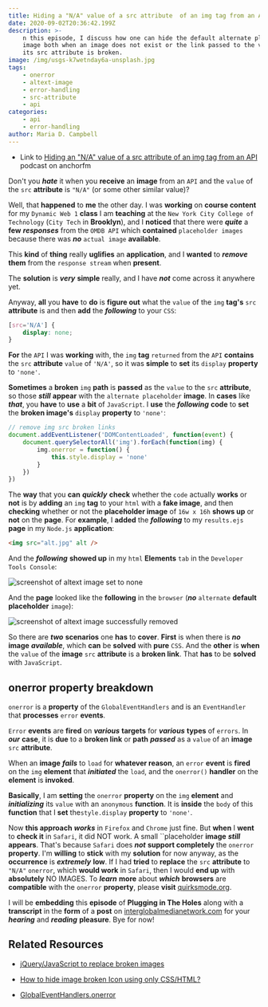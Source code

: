 ```yaml
---
title: Hiding a "N/A" value of a src attribute  of an img tag from an API
date: 2020-09-02T20:36:42.199Z
description: >-
    n this episode, I discuss how one can hide the default alternate placeholder
    image both when an image does not exist or the link passed to the value of
    its src attribute is broken.
image: /img/usgs-k7wetnday6a-unsplash.jpg
tags:
    - onerror
    - altext-image
    - error-handling
    - src-attribute
    - api
categories:
    - api
    - error-handling
author: Maria D. Campbell
---
```


-   Link to
    [Hiding an "N/A" value of a src attribute of an img tag from an API](https://anchor.fm/maria-campbell/episodes/Hiding-an-NA-value-of-a-src-attribute-of-an-img-tag-from-an-API-ej1g1i)
    podcast on anchorfm

Don't you **_hate_** it when you **receive** an **image** from an `API` and the
`value` of the `src` **attribute** is `"N/A"` (or some other similar value)?

Well, that **happened** to **me** the other day. I was **working** on **course
content** for my `Dynamic Web 1` **class** I am **teaching** at the
`New York City College of Technology` (`City Tech` in **Brooklyn**), and I
**noticed** that there were **_quite_** a **few** **_responses_** from the
`OMDB API` which **contained** `placeholder images` because there was **_no_**
`actual image` **available**.

This **kind** of **thing** really **uglifies** an **application**, and I
**wanted** to **_remove_** **them** from the `response stream` when **present**.

The **solution** is **_very_** **simple** really, and I have **_not_** come
across it anywhere yet.

Anyway, **all** you **have** to **do** is **figure out** what the `value` of the
`img` **tag's** `src` **attribute** is and then **add** the **_following_** to
your `CSS`:

```css
[src='N/A'] {
    display: none;
}
```

**For** the `API` I was **working** with, the `img` **tag** `returned` from the
`API` **contains** the `src` **attribute** `value` of `'N/A'`, so it was
**simple** to **set** its `display` **property** to `'none'`.

**Sometimes** a **broken** `img` **path** is **passed** as the `value` to the
`src` **attribute**, so those **_still_** **appear** with the
`alternate placeholder` **image**. In **cases** like **_that_**, you **have** to
**use** a **bit** of `JavaScript`. I **use** the **_following_** **code** to
**set** the **broken image's** `display` **property** to `'none'`:

```js
// remove img src broken links
document.addEventListener('DOMContentLoaded', function(event) {
    document.querySelectorAll('img').forEach(function(img) {
        img.onerror = function() {
            this.style.display = 'none'
        }
    })
})
```

The **way** that you **can** **_quickly_** **check** whether the `code` actually
**works** or **not** is by **adding** an `img` **tag** to your `html` with a
**fake image**, and then **checking** whether or not the **placeholder image**
of `16w x 16h` **shows up** or **not** on the **page**. For **example**, I
**added** the **_following_** to my `results.ejs` **page** in my `Node.js`
**application**:

```html
<img src="alt.jpg" alt />
```

And the **_following_** **showed up** in my `html` **Elements** `tab` in the
`Developer Tools Console`:

![screenshot of altext image set to none](screen-shot-2020-09-02-at-10.24.00-am.png)

And the **page** looked like the **following** in the `browser` (**_no_**
`alternate` **default placeholder** `image`):

![screenshot of altext image successfully removed](screen-shot-2020-09-02-at-8.50.30-am.png)

So there are **_two_** **scenarios** one **has** to **cover**. **First** is when
there is **_no_** **image** **_available_**, which **can** be **solved** with
**pure** `CSS`. And the **other** is **when** the `value` of the **image** `src`
**attribute** is a **broken link**. That **has** to be **solved** with
`JavaScript`.

## onerror property breakdown

`onerror` is a **property** of the `GlobalEventHandlers` and is an
`EventHandler` that **processes** `error` **events**.

`Error` **events** are **fired** on **_various_** **targets** for **_various_**
**types** of `errors`. In **_our_** **case**, it is **due** to a **broken link**
or **path** **_passed_** as a `value` of an **image** `src` **attribute**.

When an **image** **_fails_** to `load` for **whatever reason**, an `error`
**event** is **fired** on the `img` **element** that **_initiated_** the `load`,
and the `onerror()` **handler** on the **element** is **invoked**.

**Basically**, I am **setting** the `onerror` **property** on the `img`
**element** and **_initializing_** its `value` with an `anonymous` **function**.
It is **inside** the `body` of this **function** that I **set**
the`style.display` **property** to `'none'`.

Now **this approach** **_works_** in `Firefox` and `Chrome` just fine. But
**when** I **went** to **check it** in `Safari`, it did NOT work. A small
``placeholder **image** **_still_** **appears**. That's because `Safari` does
**_not_** **support completely** the `onerror` **property**. I'm **willing** to
**stick** with my **solution** for now anyway, as the **occurrence** is
**_extremely_** **low**. If I had **tried** to **replace** the `src`
**attribute** to `"N/A"` `onerror`, which **would work** in `Safari`, then I
would **end up** with **absolutely** NO IMAGES. To **_learn_** **more** about
**_which_** **browsers** are **compatible** with the `onerror` **property**,
please **visit**
[quirksmode.org](http://www.quirksmode.org/dom/events/error.html).

I will be **embedding** this **episode** of **Plugging in The Holes** along with
a **transcript** in the **form** of a **post** on
[interglobalmedianetwork.com](https://www.interglobalmedianetwork.com/) for your
**_hearing_** and **_reading_** **pleasure**. Bye for now!

## Related Resources

-   [jQuery/JavaScript to replace broken images](https://stackoverflow.com/questions/92720/jquery-javascript-to-replace-broken-images)

-   [How to hide image broken Icon using only CSS/HTML?](https://stackoverflow.com/questions/22051573/how-to-hide-image-broken-icon-using-only-css-html)

-   [GlobalEventHandlers.onerror](https://developer.mozilla.org/en-US/docs/Web/API/GlobalEventHandlers/onerror)
